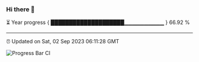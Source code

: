 ### Hi there 👋

⏳ Year progress { ████████████████████▁▁▁▁▁▁▁▁▁▁ } 66.92 %

---

⏰ Updated on Sat, 02 Sep 2023 06:11:28 GMT

![Progress Bar CI](https://github.com/liununu/liununu/workflows/Progress%20Bar%20CI/badge.svg)
